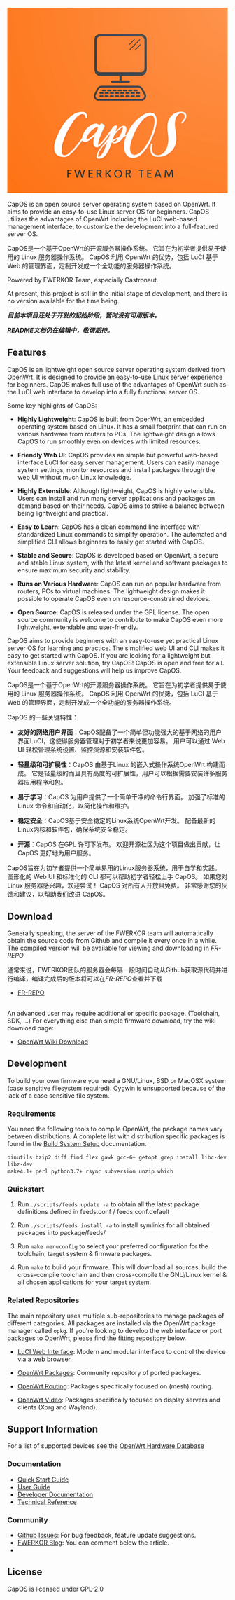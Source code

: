 ![OpenWrt logo](include/logo.png)

CapOS is an open source server operating system based on OpenWrt. It aims to provide an easy-to-use Linux server OS for beginners. CapOS utilizes the advantages of OpenWrt including the LuCI web-based management interface, to customize the development into a full-featured server OS.  

CapOS是一个基于OpenWrt的开源服务器操作系统。 它旨在为初学者提供易于使用的 Linux 服务器操作系统。 CapOS 利用 OpenWrt 的优势，包括 LuCI 基于 Web 的管理界面，定制开发成一个全功能的服务器操作系统。


Powered by FWERKOR Team, especially Castronaut. 


At present, this project is still in the initial stage of development, and there is no version available for the time being. 

***目前本项目还处于开发的起始阶段，暂时没有可用版本。***


***README文档仍在编辑中，敬请期待。***

## Features

CapOS is an lightweight open source server operating system derived from OpenWrt. It is designed to provide an easy-to-use Linux server experience for beginners. CapOS makes full use of the advantages of OpenWrt such as the LuCI web interface to develop into a fully functional server OS.

Some key highlights of CapOS:

* **Highly Lightweight**: CapOS is built from OpenWrt, an embedded operating system based on Linux. It has a small footprint that can run on various hardware from routers to PCs. The lightweight design allows CapOS to run smoothly even on devices with limited resources.

* **Friendly Web UI**: CapOS provides an simple but powerful web-based interface LuCI for easy server management. Users can easily manage system settings, monitor resources and install packages through the web UI without much Linux knowledge.  

* **Highly Extensible**: Although lightweight, CapOS is highly extensible. Users can install and run many server applications and packages on demand based on their needs. CapOS aims to strike a balance between being lightweight and practical.

* **Easy to Learn**: CapOS has a clean command line interface with standardized Linux commands to simplify operation. The automated and simplified CLI allows beginners to easily get started with CapOS.

* **Stable and Secure**: CapOS is developed based on OpenWrt, a secure and stable Linux system, with the latest kernel and software packages to ensure maximum security and stability.  

* **Runs on Various Hardware**: CapOS can run on popular hardware from routers, PCs to virtual machines. The lightweight design makes it possible to operate CapOS even on resource-constrained devices.  

* **Open Source**: CapOS is released under the GPL license. The open source community is welcome to contribute to make CapOS even more lightweight, extendable and user-friendly.

CapOS aims to provide beginners with an easy-to-use yet practical Linux server OS for learning and practice. The simplified web UI and CLI makes it easy to get started with CapOS. If you are looking for a lightweight but extensible Linux server solution, try CapOS! CapOS is open and free for all. Your feedback and suggestions will help us improve CapOS.

CapOS是一个基于OpenWrt的开源服务器操作系统。 它旨在为初学者提供易于使用的 Linux 服务器操作系统。 CapOS 利用 OpenWrt 的优势，包括 LuCI 基于 Web 的管理界面，定制开发成一个全功能的服务器操作系统。

CapOS 的一些关键特性：

* **友好的网络用户界面**：CapOS配备了一个简单但功能强大的基于网络的用户界面LuCI，这使得服务器管理对于初学者来说更加容易。 用户可以通过 Web UI 轻松管理系统设置、监控资源和安装软件包。

* **轻量级和可扩展性**：CapOS 由基于Linux 的嵌入式操作系统OpenWrt 构建而成。 它是轻量级的而且具有高度的可扩展性，用户可以根据需要安装许多服务器应用程序和包。

* **易于学习**：CapOS 为用户提供了一个简单干净的命令行界面。 加强了标准的 Linux 命令和自动化，以简化操作和维护。

* **稳定安全**：CapOS基于安全稳定的Linux系统OpenWrt开发。 配备最新的Linux内核和软件包，确保系统安全稳定。

* **开源**：CapOS 在GPL 许可下发布。 欢迎开源社区为这个项目做出贡献，让 CapOS 更好地为用户服务。

CapOS旨在为初学者提供一个简单易用的Linux服务器系统，用于自学和实践。 图形化的 Web UI 和标准化的 CLI 都可以帮助初学者轻松上手 CapOS。 如果您对 Linux 服务器感兴趣，欢迎尝试！ CapOS 对所有人开放且免费。 非常感谢您的反馈和建议，以帮助我们改进 CapOS。

## Download

Generally speaking, the server of the FWERKOR team will automatically obtain the source code from Github and compile it every once in a while. The compiled version will be available for viewing and downloading in *FR-REPO*

通常来说，FWERKOR团队的服务器会每隔一段时间自动从Github获取源代码并进行编译，编译完成后的版本将可以在*FR-REPO*查看并下载

* [FR-REPO](https://repo.fwerkor.com/)



## 

An advanced user may require additional or specific package. (Toolchain, SDK, ...) For everything else than simple firmware download, try the wiki download page:

* [OpenWrt Wiki Download](https://openwrt.org/downloads)

## Development

To build your own firmware you need a GNU/Linux, BSD or MacOSX system (case
sensitive filesystem required). Cygwin is unsupported because of the lack of a
case sensitive file system.

### Requirements

You need the following tools to compile OpenWrt, the package names vary between
distributions. A complete list with distribution specific packages is found in
the [Build System Setup](https://openwrt.org/docs/guide-developer/build-system/install-buildsystem)
documentation.

```
binutils bzip2 diff find flex gawk gcc-6+ getopt grep install libc-dev libz-dev
make4.1+ perl python3.7+ rsync subversion unzip which
```

### Quickstart

1. Run `./scripts/feeds update -a` to obtain all the latest package definitions
   defined in feeds.conf / feeds.conf.default

2. Run `./scripts/feeds install -a` to install symlinks for all obtained
   packages into package/feeds/

3. Run `make menuconfig` to select your preferred configuration for the
   toolchain, target system & firmware packages.

4. Run `make` to build your firmware. This will download all sources, build the
   cross-compile toolchain and then cross-compile the GNU/Linux kernel & all chosen
   applications for your target system.

### Related Repositories

The main repository uses multiple sub-repositories to manage packages of
different categories. All packages are installed via the OpenWrt package
manager called `opkg`. If you're looking to develop the web interface or port
packages to OpenWrt, please find the fitting repository below.

* [LuCI Web Interface](https://github.com/openwrt/luci): Modern and modular
  interface to control the device via a web browser.

* [OpenWrt Packages](https://github.com/openwrt/packages): Community repository
  of ported packages.

* [OpenWrt Routing](https://github.com/openwrt/routing): Packages specifically
  focused on (mesh) routing.

* [OpenWrt Video](https://github.com/openwrt/video): Packages specifically
  focused on display servers and clients (Xorg and Wayland).

## Support Information

For a list of supported devices see the [OpenWrt Hardware Database](https://openwrt.org/supported_devices)

### Documentation

* [Quick Start Guide](https://openwrt.org/docs/guide-quick-start/start)
* [User Guide](https://openwrt.org/docs/guide-user/start)
* [Developer Documentation](https://openwrt.org/docs/guide-developer/start)
* [Technical Reference](https://openwrt.org/docs/techref/start)

### Community

* [Github Issues](https://github.com/fwerkor/capos/Issues): For bug feedback, feature update suggestions. 
* [FWERKOR Blog](https://blog.fwerkor.com): You can comment below the article. 
* 

## License

CapOS is licensed under GPL-2.0
